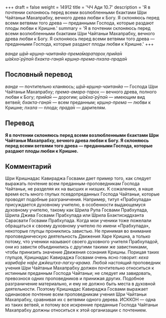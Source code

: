 +++
draft = false
weight = 14912
title = 'ЧЧ Ади 10.7'
description = 'Я в почтении склоняюсь перед всеми возлюбленными бхактами Шри Чайтаньи Махапрабху, вечного древа любви к Богу. Я склоняюсь перед всеми ветвями того древа — преданными Господа, которые раздают плоды любви к Кришне.'
summary = 'Я в почтении склоняюсь перед всеми возлюбленными бхактами Шри Чайтаньи Махапрабху, вечного древа любви к Богу. Я склоняюсь перед всеми ветвями того древа — преданными Господа, которые раздают плоды любви к Кришне.'
+++

_ванде ш́рӣ-кр̣шн̣а-чаитанйа-према̄маратарох̣ прийа̄н  
ш́а̄кха̄-рӯпа̄н бхакта-ган̣а̄н кр̣шн̣а-према-пхала-прада̄н_

## Пословный перевод

_ванде_ — почтительно кланяюсь; _ш́рӣ_\-_кр̣шн̣а_\-_чаитанйа_ — Господа Шри Чайтаньи Махапрабху; _према_\-_амара_\-_тарох̣_ — вечного древа, полного любви к Богу; _прийа̄н_ — дорогим; _ш́а̄кха̄_\-_рӯпа̄н_ — имеющим вид ветвей; _бхакта_\-_ган̣а̄н_ — всем преданным; _кр̣шн̣а_\-_према_ — любви к Кришне; _пхала_ — плода; _прада̄н_ — дарителям.

## Перевод

**Я в почтении склоняюсь перед всеми возлюбленными бхактами Шри Чайтаньи Махапрабху, вечного древа любви к Богу. Я склоняюсь перед всеми ветвями того древа — преданными Господа, которые раздают плоды любви к Кришне.**

## Комментарий

Шри Кришнадас Кавираджа Госвами дает пример того, как следует выражать почтение всем преданным-проповедникам Господа Чайтаньи, не разделяя их на высших и низших. К сожалению, в наше время есть много глупых псевдопреданных Господа Чайтаньи, которые проводят подобные разграничения. Например, титул «Прабхупада» присуждается духовному учителю, в особенности выдающемуся духовному учителю, такому как Шрила Рупа Госвами Прабхупада, Шрила Джива Госвами Прабхупада или Шрила Бхактисиддханта Сарасвати Госвами Прабхупада. Когда мои ученики тоже пожелали обращаться к своему духовному учителю по имени «Прабхупада», некоторые глупцы прониклись завистью. Не принимая во внимание проповедническую деятельность Движения Харе Кришна, а только потому, что ученики называют своего духовного учителя Прабхупадой, они из зависти объединились с другими такими же завистниками, чтобы принизить значение Движения сознания Кришны. Порицая таких глупцов, Кришнадас Кавираджа Госвами очень ясно говорит: _кеха кариба̄ре на̄ре джйешт̣ха-лагху-крама._ Любой настоящий проповедник учения Шри Чайтаньи Махапрабху должен почтительно относиться к истинным преданным Господа Чайтаньи; не следует им завидовать, превознося одних проповедников и принижая других. Подобное разграничение материально, и ему не должно быть места в духовной деятельности. Поэтому Кришнадас Кавираджа Госвами выражает одинаковое почтение всем проповедникам учения Шри Чайтаньи Махапрабху, сравнивая их с ветвями одного дерева. ИСККОН — одна из таких ветвей, и потому все искренние преданные Господа Чайтаньи Махапрабху должны относиться к этой организации с почтением.

